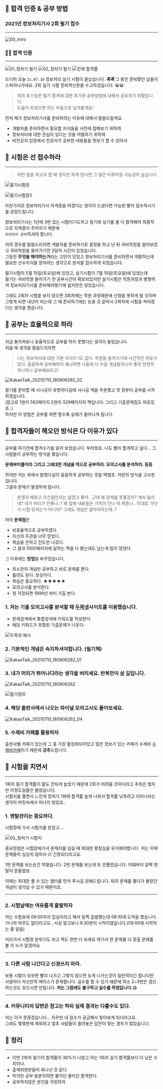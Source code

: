 ## 📌 합격 인증 & 공부 방법

### 2021년 정보처리기사 2회 필기 접수

---

![00_intro](https://user-images.githubusercontent.com/86590036/125160851-2d977780-e1ba-11eb-97ea-43166bd6e746.JPG)

### 🙆‍♂️ 합격 인증

---

![01_정처기 필기](https://user-images.githubusercontent.com/86590036/125160878-3d16c080-e1ba-11eb-99e9-4e0771352959.JPG)
![02_정처기 필기](https://user-images.githubusercontent.com/86590036/125160886-44d66500-e1ba-11eb-9e45-4ed036cdce35.JPG)
![전체 합격률](https://user-images.githubusercontent.com/86590036/125162201-8a4a6080-e1c1-11eb-83e2-6c30b7a63568.JPG)

드디어 오늘 `21.07.10` 정보처리 실기 시험이 끝났습니다. **_흑흑_**
그 동안 준비했던 날들이 스쳐지나가네요.
2회 실기 시험 준비하신분들 수고하셨습니다. 😀😀

> 위의 포스팅은 필기 합격에 대한 후기와 공부방법에 대해서 공유하기 위함입니다.<br >
> 도움이 되셨으면 하는 마음으로 남겨볼게요!

먼저 제가 정보처리기사를 준비하려는 이유에 대해서 말씀드릴게요.

- 개발자를 준비하면서 필요할 지식들을 사전에 접해보기 위하여
- 정보처리에 대한 관심이 있다는 것을 어필하기 위하여
- 비전공자 입장에서 전공자가 공부한 내용들을 맛보기 할 수 있어서

## 📌 시험은 선 접수하라

---

> 어떤 일을 하고자 할 때 생각만 하게 된다면 그 일은 미루어질 가능성이 높습니다.

![필기시험장](https://user-images.githubusercontent.com/86590036/125162711-57ee3280-e1c4-11eb-98ca-e0003a7e9899.jpg)

![필기시험장2](https://user-images.githubusercontent.com/86590036/125162723-64728b00-e1c4-11eb-983a-af79fe55bb5b.jpg)

마찬가지로 정보처리기사 자격증을 따겠다는 생각이 드셨다면 가능한 빨리 접수하시기를 권장드립니다.

정보처리기사는 1년에 3번 있는 시험이기도하고 필기와 실기를 둘 다 합격해야 최종적으로 자격증이 주어지기 때문에<br > `미리미리 준비`하셔야 합니다.

저의 경우를 말씀드리자면 개발자를 준비하기로 결정을 하고 난 뒤 국비학원을 알아보았고
국비학원을 들어가기전 2달의 시간이 있었습니다. <br >
그동안 **무엇을 해야하는가**라는 고민이 있었고 정보처리기사를 준비하면서 개발하는데 필요한 선수지식을 얻자라는 생각으로 원서를 접수하게 되었습니다.

필기시험이 5월 15일(토요일)에 있었고, 실기시험이 7월 10일(토요일)에 있었는데 <br >
필기는 국비학원 들어가기 전 공부시간이 확보되었지만 실기시험은 학원과정과 병행하여 정보처리기사를 준비해야했기에 쉽지만은 않았습니다.<br >

그래도 2회차 시험을 보지 않으면 3회차때는 학원 과정때문에 신청을 못하게 될 것이며
그렇게 되면 내년이 되는데 그 때 준비하기에는 늦을 것 같아서 2회차에 시험을 쳐야겠다는 생각을 했습니다.

## 📌 공부는 효율적으로 하라

---

지금 돌이켜보니 효율적으로 공부를 하지 못했다는 생각이 들었습니다.<br >
처음 제 생각을 말씀드리자면

> 나는 정보처리에 대한 기본 지식이 1도 없다.
> 학원을 들어가기에 시간적인 여유가 있다.
> 꼼꼼하게 공부해야지
> 왜냐하면 나중에 다 쓰일 개념들이니까
> 좋아 천천히 하나하나 공부해보자고!

![KakaoTalk_20210710_180906262_02](https://user-images.githubusercontent.com/86590036/125161527-d398b100-e1bd-11eb-97b3-a986af352540.jpg)

필기를 준비할 때 시나공이 유명하다길래 시나공 책을 주문했고 첫 장부터 공부를 시작하였습니다. <br >(참고로 1권이 563페이지 2권이 329페이지의 책입니다. 그리고 기출문제집도 따로있죠..)<br >
하지만 이 방법은 공부를 하면 할수록 실체가 들어나게 됩니다.

## 📌 합격자들이 해오던 방식은 다 이유가 있다

---

공부를 하기전에 합격수기를 읽어 보았습니다. 부러웠죠. 나도 빨리 합격하고 싶다...
그 사람들이 공부하는 방식을 봤습니다.

**문제부터풀어라 그리고 그에대한 개념을 역으로 공부하라. 모의고사를 분석하라. 등등**

하지만 저는 위에서 말했다싶이 꼼꼼하게 공부하는 것을 택했죠. 저만의 방식을 고수한겁니다.<br >
그결과 문제가 발생하게 됩니다.

> 분명히 배웠고 무슨말인지는 알겠고 좋아.. 근데 왜 문제를 못풀겠지?
> 계속 틀리네? 내가 머리가 안좋나..? 왜 앞에 내용들은 기억이 안나 아 짜증나.. 이대로 가다가 시험 망치는거 아니야? 그래도 개념은 알아야하는데..?

저의 **문제점**은

- 비효율적으로 공부하였다.
- 자신의 주관을 너무 믿었다.
- 복습을 안하고 진도만 나갔다.
- 그 결과 1000페이지에 달하는 책을 다 봤는데도 남는게 많지 않았다.

그 이후에는 **방법**을 바꾸었습니다.

- 최소한의 개념만 공부하고 바로 문제를 푼다.
- 틀려도 된다. 정상이다.
- 복습은 중요하다. ★★★★★
- 모의고사를 분석한다.
- 정 걱정되면 1999년 부터 기출 본다.

### 1. 저는 기출 모의고사를 분석할 때 [두목넷](https://www.dumok.net/pages/cbt_search.php)사이트를 이용했습니다.

- 문제검색에서 통합검색에 키워드를 작성한다.
- 해당 키워드가 포함된 기출문제가 나온다.

![두목넷 예시](https://user-images.githubusercontent.com/86590036/125162011-984bb180-e1c0-11eb-9d8d-cd712675774a.JPG)

### 2. 기본적인 개념은 숙지하셔야합니다. (필기책)

![KakaoTalk_20210710_180906262_01](https://user-images.githubusercontent.com/86590036/125162115-29228d00-e1c1-11eb-91c9-dfdc6e0a8c80.jpg)

### 3. 내가 머리가 뛰어나다라는 생각을 버리세요. 반복만이 살 길입니다.

![KakaoTalk_20210710_180906262](https://user-images.githubusercontent.com/86590036/125162110-2162e880-e1c1-11eb-97f5-1e1f208ac6cb.jpg)

![필기정리](https://user-images.githubusercontent.com/86590036/125162735-72c0a700-e1c4-11eb-98f1-90d00d4011d2.jpg)

### 4. 해당 출판사에서 나오는 파이널 모의고사도 풀어보세요.

![KakaoTalk_20210710_180906262_04](https://user-images.githubusercontent.com/86590036/125162097-10b27280-e1c1-11eb-9bfe-ffc9f50d6367.jpg)

### 5. 수제비 카페를 활용하자

출판사별 카페가 있는데 그 중 가장 활성화되어있고 많은 정보가 있는 카페가 수제비 [수제비카페](https://cafe.naver.com/soojebi)이기 때문에 **강추**드립니다.

## 📌 시험을 치면서

---

1회의 필기 합격률이 말도 안되게 높았기 때문에 2회가 어려울 것이다라고 추측은 했지만 이정도일줄은 몰랐습니다.<br >
시험지를 풀면서 느낀게 정처기 1회때 합격률 높게 나와서 합격률 낮추려고 이러나라는 생각이 머릿속에서 떠나지 않았죠..

### 1. 멘탈관리는 중요하다.

시험장에 가서 시험지를 받았고....

![03_정처기 시험지](https://user-images.githubusercontent.com/86590036/125162299-fc22aa00-e1c1-11eb-8b0e-7cc96d8dc4d8.jpg)

중요한점은 시험장에가서 문제지를 넘길 때 최대한 평정심을 유지해야합니다.
저는 이때 문제들이 심상치 않아서 더 긴장되더라고요.

1번 문제를 보는순간 막혔습니다.
2번 문제를 보는데 또 안풀렸습니다. 이떄부터 살짝 멘탈이 흔들렸죠.

이때는 최대한 풀 수 있는 챕터를 먼저 푸시길 권해드립니다.
뒤의 문제를 풀다가 몰랐던 개념이 생각날 수 있기 때문이죠.

---

### 2. 시험날에는 여유롭게 출발하자

저는 수험표에 09:00까지 입실이라고 해서 일찍 출발했는데
08:10에 도착을 했습니다.<br >
가니까 아무도 없더라고요.. 사실 알고보니 9:30분이 시작이였습니다.(09:00애 시작하는 줄 알음)

미리가서 시험장 분위기도 보고 책도 한번 더 보세요
여기서 한 문제를 더 맞출 문제를 볼 지 누가 알겠어요

---

### 3. 다른 사람 나간다고 신경쓰지 마라.

보통 시험이 쉬우면 빨리 나가고 그렇지 않으면 늦게 나가는것이 일반적이긴 합니다만<br >
사람마다 자신만의 페이스가 존재합니다.
실수를 할 수 있기 떄문에 최소 2~3번은 검산하는것도 잊으시면 안됩니다.
**저는 그럼에도 불구하고 실수를 하였답니다.**😅

---

### 4. 커뮤니티의 답변은 참고는 하되 실제 결과는 다를수도 있다.

저는 이거 못끊겠습니다... 자꾸만 내 점수가 궁금해서 찾아보게 되더라고요.<br >
그래도 몇몇문제 제외하고 얼추 사람들이 올려놓은 답안이 맞는 경우가 많았습니다.

## 📌 정리

---

- 이번 2회차 필기의 합격률이 36%가 나왔고 이는 1회차 실기 합격률보다 더 낮은 수치이다.
- 출제위원분들이 화나신 것 같다.
- 하지만 공부 충분히하면 불이던 물이던 합격한다.
- 공부하지않은 본인을 걱정하자
